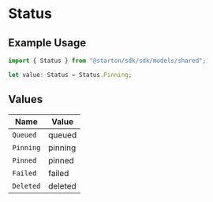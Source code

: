 # Status

## Example Usage

```typescript
import { Status } from "@starton/sdk/sdk/models/shared";

let value: Status = Status.Pinning;
```

## Values

| Name      | Value     |
| --------- | --------- |
| `Queued`  | queued    |
| `Pinning` | pinning   |
| `Pinned`  | pinned    |
| `Failed`  | failed    |
| `Deleted` | deleted   |
